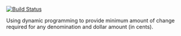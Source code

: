 [![Build Status](https://travis-ci.org/neverendingqs-sandbox/ChangeMaking.svg?branch=master)](https://travis-ci.org/neverendingqs-sandbox/ChangeMaking)

Using dynamic programming to provide minimum amount of change required for any denomination and dollar amount (in cents).
